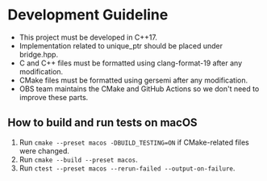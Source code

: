 # Development Guideline

- This project must be developed in C++17.
- Implementation related to unique_ptr should be placed under bridge.hpp.
- C and C++ files must be formatted using clang-format-19 after any modification.
- CMake files must be formatted using gersemi after any modification.
- OBS team maintains the CMake and GitHub Actions so we don't need to improve these parts.

## How to build and run tests on macOS

1. Run `cmake --preset macos -DBUILD_TESTING=ON` if CMake-related files were changed.
2. Run `cmake --build --preset macos`.
3. Run `ctest --preset macos --rerun-failed --output-on-failure`.
